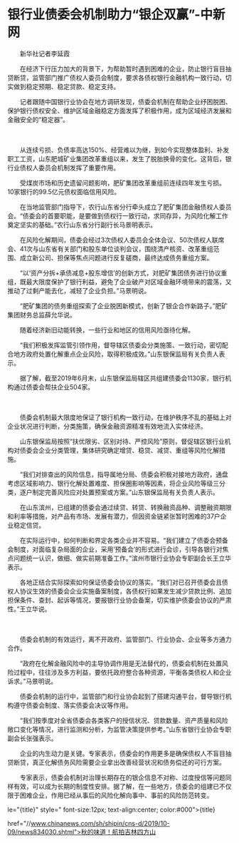 # 银行业债委会机制助力“银企双赢”-中新网

　　新华社记者李延霞

　　在经济下行压力加大的背景下，为帮助暂时遇到困难的企业，防止银行盲目抽贷断贷，监管部门推广债权人委员会制度，要求各债权银行金融机构一致行动，切实做到稳定预期、稳定贷款、稳定支持。

　　记者跟随中国银行业协会在地方调研发现，债委会机制在帮助企业纾困脱困、保护银行债权安全、维护区域金融稳定方面发挥了积极作用，成为区域经济发展和金融安全的“稳定器”。

　　

　　从连续亏损、负债率高达150%、经营难以为继，到如今实现整体盈利、补发职工工资，山东肥城矿业集团改革重组以来，发生了脱胎换骨的变化。这背后，银行业债权人委员会机制发挥了重要作用。

　　受煤炭市场和历史遗留问题影响，肥矿集团改革重组前连续四年发生亏损。10家银行的99.5亿元债权面临信用风险。

　　在当地监管部门指导下，农行山东省分行牵头成立了肥矿集团金融债权人委员会。“债委会的首要职能，是要做到债权行一致行动，求同存异，为风险化解工作奠定坚实的基础。”农行山东省分行副行长马景明表示。

　　在风险化解期间，债委会经过3次债权人委员会全体会议、50次债权人联席会、41次与山东省有关部门和股东单位谈判会议，围绕清产核资、改革重组范围、成立新公司、担保等焦点问题进行反复磋商，最终达成债务重组方案。

　　“以‘资产分拆+承债减息+股东增信’的创新方式，对肥矿集团债务进行协议重组，既最大限度保护了银行利益，避免了企业破产对区域金融环境带来的震荡，又推动了过剩产能去化，减轻了企业负担。”马景明说。

　　“肥矿集团的债务重组探索了企业脱困新模式，创新了银企合作新路子。”肥矿集团财务总监薛允华说。

　　随着经济新旧动能转换，一些行业和地区的信用风险亟待化解。

　　“我们积极发挥监管引领作用，督导辖区债委会分类施策、一致行动，密切配合地方政府处置化解重点企业风险，取得积极成效。”山东银保监局有关负责人表示。

　　据了解，截至2019年6月末，山东银保监局辖区共组建债委会1130家，银行机构通过债委会帮扶企业504家。

　　

　　债委会机制最大限度地保证了银行机构一致行动，在维护秩序不乱的基础上对企业状况进行判断，分类施策，确保金融资源精准有效地流入实体经济。

　　山东银保监局按照“扶优限劣、区别对待、严控风险”原则，督促辖区银行业机构对债委会企业分类管理，集体研究确定增贷、稳贷、减贷、重组等风险化解措施。

　　“我们对排查出的风险信息，指导属地分局、债委会积极对接地方政府，通盘考虑区域影响力、银行化解处置难度、担保圈影响等因素，将企业风险等级三分类，逐户制定完善风险应对处置预案或方案。”山东银保监局有关负责人表示。

　　在山东滨州，已组建的债委会通过续贷、转贷、转换融资品种、调整融资期限和利率等措施，对产品有市场、发展有潜力，但因资金链紧张暂时困难的37户企业稳定信贷。

　　在实际运行中，如何判断和界定各类企业并不容易。“我们建立了债委会预备会制度，对面临复杂局面的企业，采用‘预备会’的形式进行会诊，引导各银行对焦点问题统一认识，做细、做实前期准备工作。”滨州市银行业协会专职副会长王立华表示。

　　各地正结合实际探索如何保证债委会协议的落实。“我们对已召开债委会且债权人协议生效的债委会企业实施备案制度，各债权行如果发生减少贷款比例、追加担保条件、查封、起诉等情况，要报银行业协会备案，切实维护债委会协议的严肃性。”王立华说。

　　

　　债委会机制的有效运行，离不开政府、监管部门、行业协会、企业等多方通力合作。

　　“政府在化解金融风险中的主导协调作用是无法替代的，债委会机制在处置风险过程中，往往涉及多方利益，要依托政府整合各种资源，平衡各类债权人和企业诉求。”马景明说。

　　债委会机制的运行中，监管部门和行业协会起到了搭建沟通平台，督导银行机构遵守债委会制度、落实债委会决议等作用。

　　“我们按季度对全省债委会各类客户的授信状况、贷款数量、资产质量和风险敞口变化等情况，进行监测和分析，为监管决策提供参考。”山东省银行业协会专职副会长张强表示。

　　企业的内生动力是关键。专家表示，债委会的作用更多是确保债权人不盲目抽贷断贷，真正化解债务风险需要企业拿出改善经营状况和债务偿还的可行方案。

　　专家表示，债委会机制对治理长期存在的银企信息不对称、过度授信等问题同样有效，可以成为长期的制度性安排。据了解，在一些地方，债委会的组建已不仅限于困难企业，作用已经从事后的风险化解向事中、事前的风险防范转变。

le="{title}" style=" font-size:12px; text-align:center; color:#000">{title}

href="//www.chinanews.com/sh/shipin/cns-d/2019/10-09/news834030.shtml">秋的味道！航拍吉林四方山
